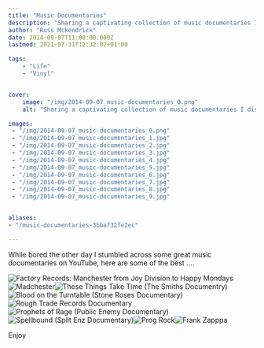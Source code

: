 ```yaml
---
title: "Music Documentaries"
description: "Sharing a captivating collection of music documentaries I discovered on YouTube, from Factory Records to Prog Rock legends."
author: "Russ Mckendrick"
date: 2014-09-07T11:00:00.000Z
lastmod: 2021-07-31T12:32:02+01:00

tags:
    - "Life"
    - "Vinyl"


cover:
    image: "/img/2014-09-07_music-documentaries_0.png" 
    alt: "Sharing a captivating collection of music documentaries I discovered on YouTube, from Factory Records to Prog Rock legends."

images:
 - "/img/2014-09-07_music-documentaries_0.png"
 - "/img/2014-09-07_music-documentaries_1.jpg"
 - "/img/2014-09-07_music-documentaries_2.jpg"
 - "/img/2014-09-07_music-documentaries_3.jpg"
 - "/img/2014-09-07_music-documentaries_4.jpg"
 - "/img/2014-09-07_music-documentaries_5.jpg"
 - "/img/2014-09-07_music-documentaries_6.jpg"
 - "/img/2014-09-07_music-documentaries_7.jpg"
 - "/img/2014-09-07_music-documentaries_8.jpg"
 - "/img/2014-09-07_music-documentaries_9.jpg"


aliases:
- "/music-documentaries-3bbaf32fe2ec"

---
```


While bored the other day I stumbled across some great music documentaries on YouTube, here are some of the best ….

![Factory Records: Manchester from Joy Division to Happy Mondays](/img/2014-09-07_music-documentaries_1.jpg)![Madchester](/img/2014-09-07_music-documentaries_2.jpg)![These Things Take Time (The Smiths Documentry)](/img/2014-09-07_music-documentaries_3.jpg)![Blood on the Turntable (Stone Roses Documentary)](/img/2014-09-07_music-documentaries_4.jpg)![Rough Trade Records Documentary](/img/2014-09-07_music-documentaries_5.jpg)![Prophets of Rage (Public Enemy Documentary)](/img/2014-09-07_music-documentaries_6.jpg)![Spellbound (Split Enz Documentary)](/img/2014-09-07_music-documentaries_7.jpg)![Prog Rock](/img/2014-09-07_music-documentaries_8.jpg)![Frank Zapppa](/img/2014-09-07_music-documentaries_9.jpg)

Enjoy

